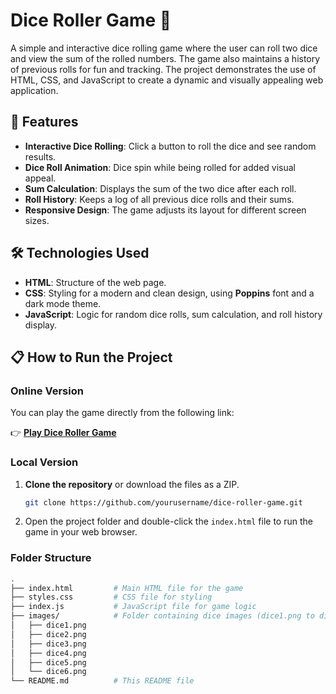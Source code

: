 # Dice Roller Game 🎲

A simple and interactive dice rolling game where the user can roll two dice and view the sum of the rolled numbers. The game also maintains a history of previous rolls for fun and tracking. The project demonstrates the use of HTML, CSS, and JavaScript to create a dynamic and visually appealing web application.

## 🚀 Features

- **Interactive Dice Rolling**: Click a button to roll the dice and see random results.
- **Dice Roll Animation**: Dice spin while being rolled for added visual appeal.
- **Sum Calculation**: Displays the sum of the two dice after each roll.
- **Roll History**: Keeps a log of all previous dice rolls and their sums.
- **Responsive Design**: The game adjusts its layout for different screen sizes.

## 🛠️ Technologies Used

- **HTML**: Structure of the web page.
- **CSS**: Styling for a modern and clean design, using **Poppins** font and a dark mode theme.
- **JavaScript**: Logic for random dice rolls, sum calculation, and roll history display.

## 📋 How to Run the Project

### Online Version

You can play the game directly from the following link:

👉 **[Play Dice Roller Game](https://virtualdice.vercel.app/)**

### Local Version

1. **Clone the repository** or download the files as a ZIP.
    ```bash
    git clone https://github.com/yourusername/dice-roller-game.git
    ```
2. Open the project folder and double-click the `index.html` file to run the game in your web browser.

### Folder Structure

```bash
.
├── index.html         # Main HTML file for the game
├── styles.css         # CSS file for styling
├── index.js           # JavaScript file for game logic
├── images/            # Folder containing dice images (dice1.png to dice6.png)
│   ├── dice1.png
│   ├── dice2.png
│   ├── dice3.png
│   ├── dice4.png
│   ├── dice5.png
│   └── dice6.png
└── README.md          # This README file

